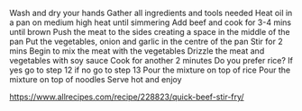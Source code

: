 Wash and dry your hands
Gather all ingredients and tools needed
Heat oil in a pan on medium high heat until simmering
Add beef and cook for 3-4 mins until brown
Push the meat to the sides creating a space in the middle of the pan 
Put the vegetables, onion and garlic in the centre of the pan
Stir for 2 mins
Begin to mix the meat with the vegetables 
Drizzle the meat and vegetables with soy sauce
Cook for another 2 minutes
Do you prefer rice? If yes go to step 12 if no go to step 13
Pour the mixture on top of rice 
Pour the mixture on top of noodles
Serve hot and enjoy


https://www.allrecipes.com/recipe/228823/quick-beef-stir-fry/
